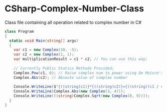 # CSharp-Complex-Number-Class
Class file containing all operation related to complex number in C# 

```c#
class Program
{
  static void Main(string[] args)
  {
    var c1 = new Complex(10, -5);
    var c2 = new Complex(1, 1);
    var multiplicationResult = c1 * c2; // You can use this way;
    
    // Currently Public Statics Methods Provided;
    Complex.Pow(c1, 6); // Raise complex num to power using De Moivre's method
    Complex.Abs(c2); // Absoute value of complex number
    
    Console.WriteLine($"{((string)c1)}*{((string)c2)}={((string)(c1 / c2))}");
    Console.WriteLine(Complex.Abs(new Complex(3, 4)));
    Console.WriteLine(((string)Complex.Sqrt(new Complex(0, 9))));
  }
}
```
